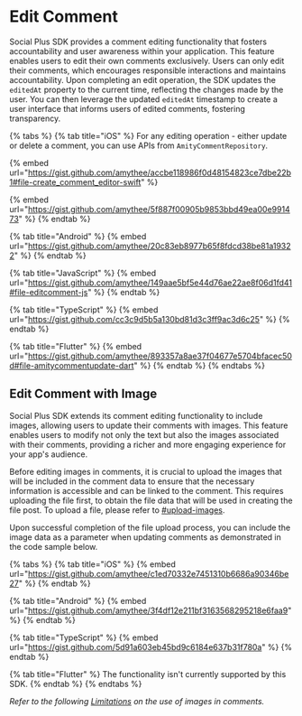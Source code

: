 # Edit Comment

Social Plus SDK provides a comment editing functionality that fosters accountability and user awareness within your application. This feature enables users to edit their own comments exclusively. Users can only edit their comments, which encourages responsible interactions and maintains accountability. Upon completing an edit operation, the SDK updates the `editedAt` property to the current time, reflecting the changes made by the user. You can then leverage the updated `editedAt` timestamp to create a user interface that informs users of edited comments, fostering transparency.

{% tabs %}
{% tab title="iOS" %}
For any editing operation - either update or delete a comment, you can use APIs from `AmityCommentRepository`.

{% embed url="https://gist.github.com/amythee/accbe118986f0d48154823ce7dbe22b1#file-create_comment_editor-swift" %}

{% embed url="https://gist.github.com/amythee/5f887f00905b9853bbd49ea00e991473" %}
{% endtab %}

{% tab title="Android" %}
{% embed url="https://gist.github.com/amythee/20c83eb8977b65f8fdcd38be81a19322" %}
{% endtab %}

{% tab title="JavaScript" %}
{% embed url="https://gist.github.com/amythee/149aae5bf5e44d76ae22ae8f06d1fd41#file-editcomment-js" %}
{% endtab %}

{% tab title="TypeScript" %}
{% embed url="https://gist.github.com/cc3c9d5b5a130bd81d3c3ff9ac3d6c25" %}
{% endtab %}

{% tab title="Flutter" %}
{% embed url="https://gist.github.com/amythee/893357a8ae37f04677e5704bfacec50d#file-amitycommentupdate-dart" %}
{% endtab %}
{% endtabs %}

## Edit Comment with Image

Social Plus SDK extends its comment editing functionality to include images, allowing users to update their comments with images. This feature enables users to modify not only the text but also the images associated with their comments, providing a richer and more engaging experience for your app's audience.

Before editing images in comments, it is crucial to upload the images that will be included in the comment data to ensure that the necessary information is accessible and can be linked to the comment. This requires uploading the file first, to obtain the file data that will be used in creating the file post. To upload a file, please refer to [#upload-images](../../core-concepts/files-images-and-videos/image-handling.md#upload-images "mention").

Upon successful completion of the file upload process, you can include the image data as a parameter when updating comments as demonstrated in the code sample below.

{% tabs %}
{% tab title="iOS" %}
{% embed url="https://gist.github.com/amythee/c1ed70332e7451310b6686a90346be27" %}
{% endtab %}

{% tab title="Android" %}
{% embed url="https://gist.github.com/amythee/3f4df12e211bf3163568295218e6faa9" %}
{% endtab %}

{% tab title="TypeScript" %}
{% embed url="https://gist.github.com/5d91a603eb45bd9c6184e637b31f780a" %}
{% endtab %}

{% tab title="Flutter" %}
The functionality isn't currently supported by this SDK.
{% endtab %}
{% endtabs %}

_Refer to the following_ [_Limitations_](create-comment.md#limitations) _on the use of images in comments._
